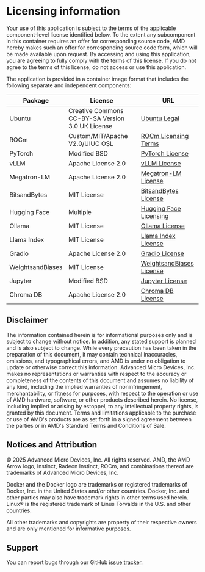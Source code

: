 # Licensing information

Your use of this application is subject to the terms of the applicable component-level license identified below. To the extent any subcomponent in this container requires an offer for corresponding source code, AMD hereby makes such an offer for corresponding source code form, which will be made available upon request. By accessing and using this application, you are agreeing to fully comply with the terms of this license. If you do not agree to the terms of this license, do not access or use this application.

The application is provided in a container image format that includes the following separate and independent components:

| Package           | License                                          | URL                                                                 |
| ----------------- | ------------------------------------------------ | ------------------------------------------------------------------- |
| Ubuntu            | Creative Commons CC-BY-SA Version 3.0 UK License | [Ubuntu Legal](https://ubuntu.com/legal)                           |
| ROCm              | Custom/MIT/Apache V2.0/UIUC OSL                  | [ROCm Licensing Terms](https://rocm.docs.amd.com/en/latest/about/license.html) |
| PyTorch           | Modified BSD                                     | [PyTorch License](https://github.com/pytorch/pytorch/blob/main/LICENSE) |
| vLLM              | Apache License 2.0                               | [vLLM License](https://github.com/vllm-project/vllm/blob/main/LICENSE)  |
| Megatron-LM       | Apache License 2.0                               | [Megatron-LM License](https://github.com/NVIDIA/Megatron-LM/blob/main/LICENSE) |
| BitsandBytes      | MIT License                                      | [BitsandBytes License](https://github.com/bitsandbytes-foundation/bitsandbytes/blob/main/LICENSE) |
| Hugging Face      | Multiple                                         | [Hugging Face Licensing](https://huggingface.co/docs/hub/en/repositories-licenses) |
| Ollama            | MIT License                                      | [Ollama License](https://github.com/ollama/ollama/blob/main/LICENSE) |
| Llama Index       | MIT License                                      | [Llama Index License](https://github.com/run-llama/llama_index/blob/main/LICENSE) |
| Gradio            | Apache License 2.0                               | [Gradio License](https://github.com/gradio-app/gradio/blob/main/LICENSE) |
| WeightsandBiases  | MIT License                                      | [WeightsandBiases License](https://github.com/wandb/wandb/blob/main/LICENSE) |
| Jupyter           | Modified BSD                                     | [Jupyter License](https://jupyter.org/governance/projectlicense.html) |
| Chroma DB         | Apache License 2.0                               | [Chroma DB License](https://github.com/chroma-core/chroma/blob/main/LICENSE) |


## Disclaimer

The information contained herein is for informational purposes only and is subject to change without notice. In addition, any stated support is planned and is also subject to change. While every precaution has been taken in the preparation of this document, it may contain technical inaccuracies, omissions, and typographical errors, and AMD is under no obligation to update or otherwise correct this information. Advanced Micro Devices, Inc. makes no representations or warranties with respect to the accuracy or completeness of the contents of this document and assumes no liability of any kind, including the implied warranties of noninfringement, merchantability, or fitness for purposes, with respect to the operation or use of AMD hardware, software, or other products described herein. No license, including implied or arising by estoppel, to any intellectual property rights, is granted by this document. Terms and limitations applicable to the purchase or use of AMD's products are as set forth in a signed agreement between the parties or in AMD's Standard Terms and Conditions of Sale.

## Notices and Attribution

© 2025 Advanced Micro Devices, Inc. All rights reserved. AMD, the AMD Arrow logo, Instinct, Radeon Instinct, ROCm, and combinations thereof are trademarks of Advanced Micro Devices, Inc.

Docker and the Docker logo are trademarks or registered trademarks of Docker, Inc. in the United States and/or other countries. Docker, Inc. and other parties may also have trademark rights in other terms used herein. Linux® is the registered trademark of Linus Torvalds in the U.S. and other countries.

All other trademarks and copyrights are property of their respective owners and are only mentioned for informative purposes.


## Support

You can report bugs through our GitHub [issue tracker](https://github.com/ROCm/gpuaidev/issues).
